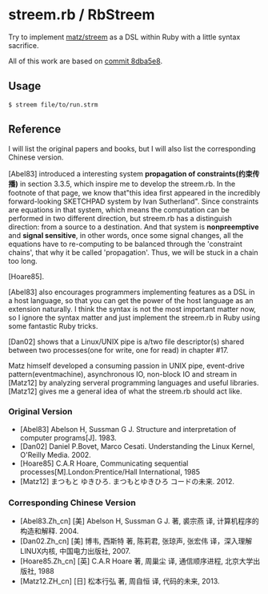 # streem.rb / RbStreem

Try to implement [matz/streem](https://github.com/matz/streem) as a DSL within Ruby with a little syntax sacrifice.

All of this work are based on [commit 8dba5e8](https://github.com/matz/streem/commit/8dba5e83e4a4e319e1ae4754a1aef455e12b411c).

## Usage

```
$ streem file/to/run.strm
```

## Reference

I will list the original papers and books, but I will also list the corresponding Chinese version.

[Abel83] introduced a interesting system **propagation of constraints(约束传播)** in section 3.3.5, which inspire me to develop the streem.rb. In the footnote of that page, we know that"this idea first appeared in the incredibly forward-looking SKETCHPAD system by Ivan Sutherland". Since constraints are equations in that system, which means the computation can be performed in two different direction, but streem.rb has a distinguish direction: from a source to a destination. And that system is **nonpreemptive** and **signal sensitive**, in other words, once some signal changes, all the equations have to re-computing to be balanced through the 'constraint chains', that why it be called 'propagation'. Thus, we will be stuck in a chain too long.

[Hoare85].

[Abel83] also encourages programmers implementing features as a DSL in a host language, so that you can get the power of the host language as an extension naturally. I think the syntax is not the most important matter now, so I ignore the syntax matter and just implement the streem.rb in Ruby using some fantastic Ruby tricks.

[Dan02] shows that a Linux/UNIX pipe is a/two file descriptor(s) shared between two processes(one for write, one for read) in chapter #17.

Matz himself developed a consuming passion in UNIX pipe, event-drive pattern(eventmachine), asynchronous IO, non-block IO and stream in [Matz12] by analyzing serveral programming languages and useful libraries. [Matz12] gives me a general idea of what the streem.rb should act like.

### Original Version

+ [Abel83] Abelson H, Sussman G J. Structure and interpretation of computer programs[J]. 1983.
+ [Dan02] Daniel P.Bovet, Marco Cesati. Understanding the Linux Kernel, O'Reilly Media. 2002.
+ [Hoare85] C.A.R Hoare, Communicating sequential processes[M].London:Prentice/Hall International, 1985
+ [Matz12] まつもと ゆきひろ. まつもとゆきひろ コードの未来. 2012. 

### Corresponding Chinese Version

+ [Abel83.Zh_cn] [美] Abelson H, Sussman G J. 著, 裘宗燕 译, 计算机程序的构造和解释. 2004.
+ [Dan02.Zh_cn] [美] 博韦, 西斯特 著, 陈莉君, 张琼声, 张宏伟 译，深入理解LINUX内核, 中国电力出版社, 2007.
+ [Hoare85.Zh_cn] [英] C.A.R Hoare 著, 周巢尘 译, 通信顺序进程, 北京大学出版社, 1988
+ [Matz12.ZH_cn] [日] 松本行弘 著, 周自恒 译, 代码的未来, 2013.